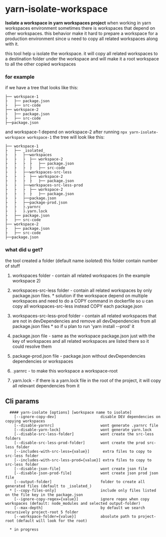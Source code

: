 # yarn-isolate-workspace

**Isolate a workspace in yarn workspaces project**
when working in yarn workspaces environment
sometimes there is workspaces that depend on other workspaces.
this behavior make it hard to prepare a workspace for a production environment
since u need to copy all related workspaces along with it.

this tool help u isolate the workspace.
it will copy all related workspaces to a destination folder under the workspace
and will make it a root workspace to all the other copied workspaces

### for example
if we have a tree that looks like this:


```
├── workspace-1
├   ├── package.json
├   ├── src-code
├── workspace-2
├   ├── package.json
├   ├── src-code
├──package.json

```
and workspace-1 depend on workspace-2
after running
`npx yarn-isolate-workspace workspace-1`
the tree will look like this:
```
├── workspace-1
├   ├── _isolated_
├   ├   ├──workspaces
├   ├   ├  ├── workspace-2
├   ├   ├  ├   ├── package.json
├   ├   ├  ├   ├── src-code
├   ├   ├──workspaces-src-less
├   ├   ├  ├── workspace-2
├   ├   ├  ├   ├── package.json
├   ├   ├──workspaces-src-less-prod
├   ├   ├  ├── workspace-2
├   ├   ├  ├   ├── package.json
├   ├   ├──package.json
├   ├   ├──package-prod.json
├   ├   ├.yarnrc
├   ├   ├.yarn.lock
├   ├── package.json
├   ├── src-code
├── workspace-2
├   ├── package.json
├   ├── src-code
├──package.json
```

### what did u get?
the tool created a folder (default name _isolated_)
this folder contain number of stuff

  1. workspaces folder - contain all related workspaces (in the example workspace 2)

  2. workspaces-src-less folder - contain all related workspaces by only package.json files.
    * solution if the workspace depend on multiple workspaces and need to do a COPY command in dockerfile
      so u can copy all workspaces-src-less instead COPY each package.json

  3. workspaces-src-less-prod folder - contain all related workspaces that are not in devDependencies and
     remove all devDependencies from all package.json files
    * so if u plan to run 'yarn install --prod' it

  4. package.json file - same as the workspace package.json just with the key of workspaces
     and all related workspaces are listed there so it could resolve them

  5. package-prod.json file - package.json without devDependencies dependencies or workspaces

  6. .yarnrc - to make this workspace a workspace-root

  7. yarn.lock - if there is a yarn.lock file in the root of the project,
     it will copy all relevant dependencies from it


## Cli params
```
  #### yarn-isolate [options] [workspace name to isolate]
    [--ignore-copy-dev]                    disable DEV dependencies on copying workspaces
    [--disable-yarnrc]                     wont generate .yarnrc file
    [--disable-yarn-lock]                  wont generate yarn.lock
    [--disable-src-less-folder]            wont create the src-less folders
    [--disable-src-less-prod-folder]       wont create the prod src-less folder
    [--includes-with-src-less={value}]      extra files to copy to src-less folder
    [--includes-with-src-less-prod={value}] extra files to copy to src-less folder
    [--disable-json-file]                  wont create json file
    [--disable-json-prod-file]             wont create json prod json file
    [--output-folder]                      folder to create all generated files (default to _isolated_)
  * [--copy-files-only]                    include only files listed on the file key in the package.json
    [--ignore-copy-regex={value}]          ignore regex when copy workspaces (default: node_modules and selected output-folder)
    [--max-depth]                          by default we search recursively project-root 5 folder
    [--workspace-folder={value}]           absolute path to project-root (default will look for the root)

  * in progress
```
